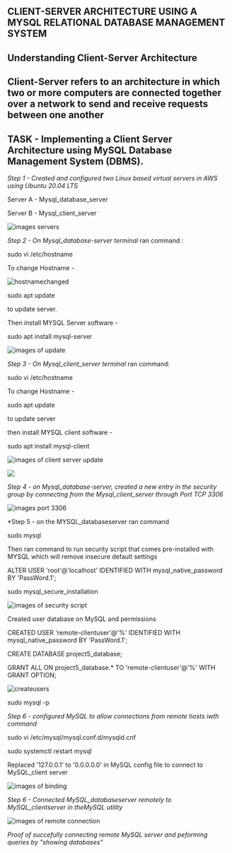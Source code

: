 ## CLIENT-SERVER ARCHITECTURE USING A MYSQL RELATIONAL DATABASE MANAGEMENT SYSTEM


## Understanding Client-Server Architecture


## Client-Server refers to an architecture in which two or more computers are connected together over a network to send and receive requests between one another


## TASK - Implementing a Client Server Architecture using MySQL Database Management System (DBMS).



*Step 1 - Created and configured two Linux based virtual servers in AWS using Ubuntu 20.04 LTS*


   Server A - Mysql_database_server

   Server B - Mysql_client_server

![images servers](Images/screenshot1.png)

*Step 2 - On Mysql_database-server terminal*  ran command : 

 
   sudo vi /etc/hostname


To change Hostname - 


![hostnamechanged](Images/hostnamechanged.png)
  
  
   sudo apt update

to update server.

Then install MYSQL Server software -  

   sudo apt install mysql-server 


![images of update](Images/loginubuntu3.png)

*Step 3 - On Mysql_client_server terminal* ran command: 

  sudo vi /etc/hostname

To change Hostname - 

   sudo apt update

to update server

then install MYSQL client software - 

  sudo apt install mysql-client 


![images of client server update](Images/clientlogin.png)

![](Images/clientserver1.png)


*Step 4 - on Mysql_database-server, created a new entry in the security group by connecting from the Mysql_client_server through Port TCP 3306*



![images port 3306](Images/securitygroupdatabaseserver.png)



*Step 5 - on the MYSQL_databaseserver ran command 

  sudo mysql


Then ran command to run security script that comes pre-installed with MYSQL which will remove insecure default settings

   ALTER USER 'root'@'localhost' IDENTIFIED WITH mysql_native_password BY 'PassWord.1';


   sudo mysql_secure_installation

 ![images of security script](Images/mysqldatabseogin.png)

Created user database on MySQL and permissions


  
   CREATED USER 'remote-clientuser'@'%' IDENTIFIED WITH mysql_native_password BY 'PassWord.1';


   CREATE DATABASE project5_database;


   GRANT ALL ON project5_database.*  TO 'remote-clientuser'@'%' WITH GRANT OPTION;




![createusers](Images/database.png)


   sudo mysql -p



*Step 6 - configured MySQL to allow connections from remote hosts iwth command* 

  
   sudo vi /etc/mysql/mysql.conf.d/mysqld.cnf

  
   sudo systemctl restart mysql



Replaced '127.0.0.1' to '0.0.0.0.0' in MySQL config file  to connect to MySQL_client server


![images of binding](Images/catbinding.png)


*Step 6 - Connected MySQL_databaseserver remotely to MySQL_clientserver in theMySQL utility*

![images of remote connection](Images/connection1.png)


*Proof of succefully connecting remote MySQL server and peforming queries by "showing databases"*


